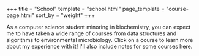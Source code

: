 +++
title = "School"
template = "school.html"
page_template = "course-page.html"
sort_by = "weight"
+++

As a computer science student minoring in biochemistry, you can expect me to have taken a wide range of courses from data structures and algorithms to environmental microbiology. Click on a course to learn more about my experience with it! I'll also include notes for some courses here.

